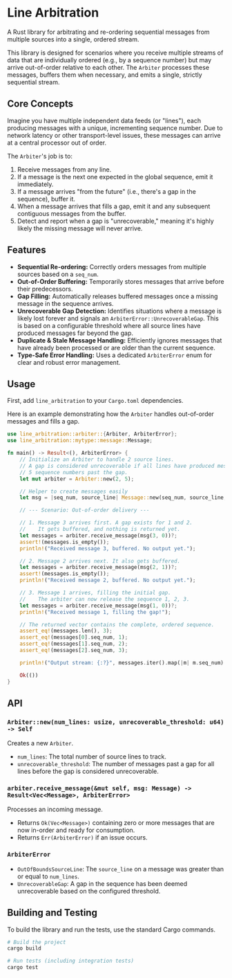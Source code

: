 # Line Arbitration

A Rust library for arbitrating and re-ordering sequential messages from multiple sources into a single, ordered stream.

This library is designed for scenarios where you receive multiple streams of data that are individually ordered (e.g., by a sequence number) but may arrive out-of-order relative to each other. The `Arbiter` processes these messages, buffers them when necessary, and emits a single, strictly sequential stream.

## Core Concepts

Imagine you have multiple independent data feeds (or "lines"), each producing messages with a unique, incrementing sequence number. Due to network latency or other transport-level issues, these messages can arrive at a central processor out of order.

The `Arbiter`'s job is to:
1.  Receive messages from any line.
2.  If a message is the next one expected in the global sequence, emit it immediately.
3.  If a message arrives "from the future" (i.e., there's a gap in the sequence), buffer it.
4.  When a message arrives that fills a gap, emit it and any subsequent contiguous messages from the buffer.
5.  Detect and report when a gap is "unrecoverable," meaning it's highly likely the missing message will never arrive.

## Features

- **Sequential Re-ordering:** Correctly orders messages from multiple sources based on a `seq_num`.
- **Out-of-Order Buffering:** Temporarily stores messages that arrive before their predecessors.
- **Gap Filling:** Automatically releases buffered messages once a missing message in the sequence arrives.
- **Unrecoverable Gap Detection:** Identifies situations where a message is likely lost forever and signals an `ArbiterError::UnrecoverableGap`. This is based on a configurable threshold where all source lines have produced messages far beyond the gap.
- **Duplicate & Stale Message Handling:** Efficiently ignores messages that have already been processed or are older than the current sequence.
- **Type-Safe Error Handling:** Uses a dedicated `ArbiterError` enum for clear and robust error management.

## Usage

First, add `line_arbitration` to your `Cargo.toml` dependencies.

Here is an example demonstrating how the `Arbiter` handles out-of-order messages and fills a gap.

```rust
use line_arbitration::arbiter::{Arbiter, ArbiterError};
use line_arbitration::mytype::message::Message;

fn main() -> Result<(), ArbiterError> {
    // Initialize an Arbiter to handle 2 source lines.
    // A gap is considered unrecoverable if all lines have produced messages
    // 5 sequence numbers past the gap.
    let mut arbiter = Arbiter::new(2, 5);

    // Helper to create messages easily
    let msg = |seq_num, source_line| Message::new(seq_num, source_line, 0, vec![]);

    // --- Scenario: Out-of-order delivery ---

    // 1. Message 3 arrives first. A gap exists for 1 and 2.
    //    It gets buffered, and nothing is returned yet.
    let messages = arbiter.receive_message(msg(3, 0))?;
    assert!(messages.is_empty());
    println!("Received message 3, buffered. No output yet.");

    // 2. Message 2 arrives next. It also gets buffered.
    let messages = arbiter.receive_message(msg(2, 1))?;
    assert!(messages.is_empty());
    println!("Received message 2, buffered. No output yet.");

    // 3. Message 1 arrives, filling the initial gap.
    //    The arbiter can now release the sequence 1, 2, 3.
    let messages = arbiter.receive_message(msg(1, 0))?;
    println!("Received message 1, filling the gap!");

    // The returned vector contains the complete, ordered sequence.
    assert_eq!(messages.len(), 3);
    assert_eq!(messages[0].seq_num, 1);
    assert_eq!(messages[1].seq_num, 2);
    assert_eq!(messages[2].seq_num, 3);

    println!("Output stream: {:?}", messages.iter().map(|m| m.seq_num).collect::<Vec<_>>());

    Ok(())
}
```

## API

### `Arbiter::new(num_lines: usize, unrecoverable_threshold: u64) -> Self`
Creates a new `Arbiter`.
- `num_lines`: The total number of source lines to track.
- `unrecoverable_threshold`: The number of messages past a gap for all lines before the gap is considered unrecoverable.

### `arbiter.receive_message(&mut self, msg: Message) -> Result<Vec<Message>, ArbiterError>`
Processes an incoming message.
- Returns `Ok(Vec<Message>)` containing zero or more messages that are now in-order and ready for consumption.
- Returns `Err(ArbiterError)` if an issue occurs.

### `ArbiterError`
- `OutOfBoundsSourceLine`: The `source_line` on a message was greater than or equal to `num_lines`.
- `UnrecoverableGap`: A gap in the sequence has been deemed unrecoverable based on the configured threshold.

## Building and Testing

To build the library and run the tests, use the standard Cargo commands.

```bash
# Build the project
cargo build

# Run tests (including integration tests)
cargo test
```
